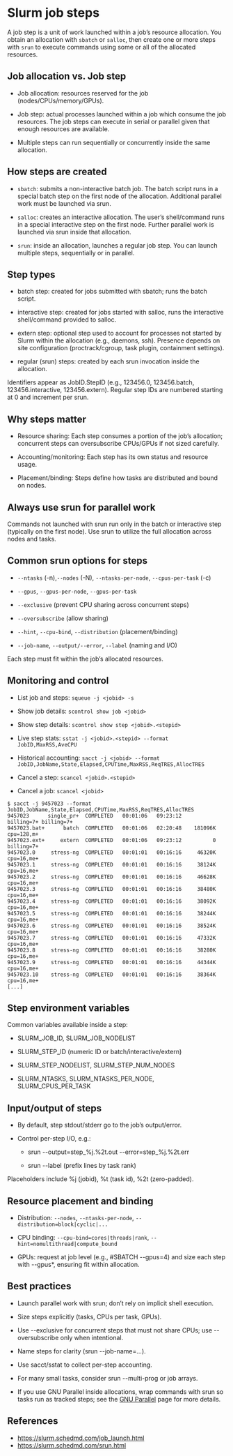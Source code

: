 # Slurm job steps

A job step is a unit of work launched within a job’s resource allocation. You obtain an allocation with `sbatch` or `salloc`, then create one or more steps with `srun` to execute commands using some or all of the allocated resources.


## Job allocation vs. Job step

- Job allocation: resources reserved for the job (nodes/CPUs/memory/GPUs).

- Job step: actual processes launched within a job which consume the job resources. The job steps can execute in serial or parallel given that enough resources are available.

- Multiple steps can run sequentially or concurrently inside the same allocation.

## How steps are created

- `sbatch`: submits a non-interactive batch job. The batch script runs in a special batch step on the first node of the allocation. Additional parallel work must be launched via srun.

- `salloc`: creates an interactive allocation. The user’s shell/command runs in a special interactive step on the first node. Further parallel work is launched via srun inside that allocation.

- `srun`: inside an allocation, launches a regular job step. You can launch multiple steps, sequentially or in parallel.

## Step types

- batch step: created for jobs submitted with sbatch; runs the batch script.

- interactive step: created for jobs started with salloc, runs the interactive shell/command provided to salloc.

- extern step: optional step used to account for processes not started by Slurm within the allocation (e.g., daemons, ssh). Presence depends on site configuration (proctrack/cgroup, task plugin, containment settings).

- regular (srun) steps: created by each srun invocation inside the allocation.

Identifiers appear as JobID.StepID (e.g., 123456.0, 123456.batch, 123456.interactive, 123456.extern). Regular step IDs are numbered starting at 0 and increment per srun.

## Why steps matter

- Resource sharing: Each step consumes a portion of the job’s allocation; concurrent steps can oversubscribe CPUs/GPUs if not sized carefully.

- Accounting/monitoring: Each step has its own status and resource usage.

- Placement/binding: Steps define how tasks are distributed and bound on nodes.

## Always use srun for parallel work

Commands not launched with srun run only in the batch or interactive step (typically on the first node). Use srun to utilize the full allocation across nodes and tasks.

## Common srun options for steps

- `--ntasks` (-n),`--nodes` (-N), `--ntasks-per-node`, `--cpus-per-task` (-c)

- `--gpus`, `--gpus-per-node`, `--gpus-per-task`

- `--exclusive` (prevent CPU sharing across concurrent steps)

- `--oversubscribe` (allow sharing)

- `--hint`, `--cpu-bind`, `--distribution` (placement/binding)

- `--job-name`, `--output/--error`, `--label` (naming and I/O)

Each step must fit within the job’s allocated resources.

## Monitoring and control

- List job and steps: `squeue -j <jobid> -s`

- Show job details: `scontrol show job <jobid>`

- Show step details: `scontrol show step <jobid>.<stepid>`

- Live step stats: `sstat -j <jobid>.<stepid> --format JobID,MaxRSS,AveCPU`

- Historical accounting: `sacct -j <jobid> --format JobID,JobName,State,Elapsed,CPUTime,MaxRSS,ReqTRES,AllocTRES`

- Cancel a step: `scancel <jobid>.<stepid>`

- Cancel a job: `scancel <jobid>`

```
$ sacct -j 9457023 --format JobID,JobName,State,Elapsed,CPUTime,MaxRSS,ReqTRES,AllocTRES
9457023      single_pr+  COMPLETED   00:01:06   09:23:12            billing=7+ billing=7+ 
9457023.bat+      batch  COMPLETED   00:01:06   02:20:48    181096K            cpu=128,m+ 
9457023.ext+     extern  COMPLETED   00:01:06   09:23:12          0            billing=7+ 
9457023.0     stress-ng  COMPLETED   00:01:01   00:16:16     46320K            cpu=16,me+ 
9457023.1     stress-ng  COMPLETED   00:01:01   00:16:16     38124K            cpu=16,me+ 
9457023.2     stress-ng  COMPLETED   00:01:01   00:16:16     46628K            cpu=16,me+ 
9457023.3     stress-ng  COMPLETED   00:01:01   00:16:16     38480K            cpu=16,me+ 
9457023.4     stress-ng  COMPLETED   00:01:01   00:16:16     38092K            cpu=16,me+ 
9457023.5     stress-ng  COMPLETED   00:01:01   00:16:16     38244K            cpu=16,me+ 
9457023.6     stress-ng  COMPLETED   00:01:01   00:16:16     38524K            cpu=16,me+ 
9457023.7     stress-ng  COMPLETED   00:01:01   00:16:16     47332K            cpu=16,me+ 
9457023.8     stress-ng  COMPLETED   00:01:01   00:16:16     38280K            cpu=16,me+ 
9457023.9     stress-ng  COMPLETED   00:01:01   00:16:16     44344K            cpu=16,me+ 
9457023.10    stress-ng  COMPLETED   00:01:01   00:16:16     38364K            cpu=16,me+ 
[...]   

```


## Step environment variables

Common variables available inside a step:

- SLURM_JOB_ID, SLURM_JOB_NODELIST

- SLURM_STEP_ID (numeric ID or batch/interactive/extern)

- SLURM_STEP_NODELIST, SLURM_STEP_NUM_NODES

- SLURM_NTASKS, SLURM_NTASKS_PER_NODE, SLURM_CPUS_PER_TASK

## Input/output of steps

- By default, step stdout/stderr go to the job’s output/error.

- Control per-step I/O, e.g.:
  
  - srun --output=step_%j.%2t.out --error=step_%j.%2t.err <cmd>
  
  - srun --label <cmd> (prefix lines by task rank)

Placeholders include %j (jobid), %t (task id), %2t (zero-padded).

## Resource placement and binding

- Distribution: `--nodes`, `--ntasks-per-node`, `--distribution=block|cyclic|...`

- CPU binding: `--cpu-bind=cores|threads|rank`, `--hint=nomultithread|compute_bound`

- GPUs: request at job level (e.g., #SBATCH --gpus=4) and size each step with --gpus*, ensuring fit within allocation.

## Best practices

- Launch parallel work with srun; don’t rely on implicit shell execution.

- Size steps explicitly (tasks, CPUs per task, GPUs).

- Use --exclusive for concurrent steps that must not share CPUs; use --oversubscribe only when intentional.

- Name steps for clarity (srun --job-name=...).

- Use sacct/sstat to collect per-step accounting.

- For many small tasks, consider srun --multi-prog or job arrays.

- If you use GNU Parallel inside allocations, wrap commands with srun so tasks run as tracked steps; see the [GNU Parallel](jobs/gnu-parallel/) page for more details.

## References

- https://slurm.schedmd.com/job_launch.html
- https://slurm.schedmd.com/srun.html
